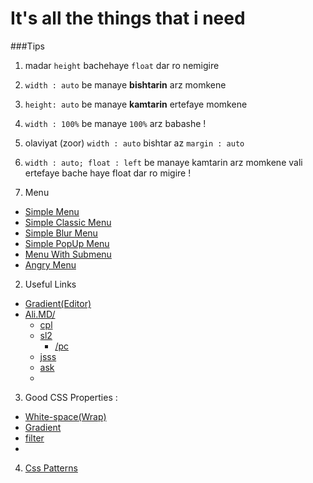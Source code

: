 It's all the things that i need
====

###Tips

1. madar `height` bachehaye `float` dar ro nemigire
2. `width : auto` be manaye <b>bishtarin</b> arz momkene
3. `height: auto` be manaye <b>kamtarin</b> ertefaye momkene
4. `width : 100%` be manaye `100%` arz babashe !
5.  olaviyat (zoor) `width : auto` bishtar az `margin : auto`
6. `width : auto; float : left` be manaye kamtarin arz momkene vali ertefaye bache haye float dar ro migire !


1. Menu
 * [Simple Menu](http://jsbin.com/ivohay/66/quiet)
 * [Simple Classic Menu](http://jsbin.com/elawad/32)
 * [Simple Blur Menu](http://jsbin.com/ivohay/56)
 * [Simple PopUp Menu](http://jsbin.com/odecal/2)
 * [Menu With Submenu](http://jsbin.com/aqafin/6)
 * [Angry Menu](http://jsbin.com/izijih/3/quiet)
 
2. Useful Links
 * [Gradient(Editor)](http://www.colorzilla.com/gradient-editor/)
 * [Ali.MD/](http://Ali.md/)
   * [cpl](http://Ali.md/cpl)
   * [sl2](http://Ali.md/sl2)
     * [/pc](http://Ali.md/sl2/pc)
   * [jsss](http://Ali.md/jsss)
   * [ask](http://Ali.md/ask)
   * 
   
3. Good CSS Properties :
 * [White-space(Wrap)](http://docs.webplatform.org/wiki/css/properties/white-space)
 * [Gradient](https://developer.mozilla.org/en-US/docs/Web/CSS/gradient)
 * [filter](https://developer.mozilla.org/en-US/docs/Web/CSS/filter)
 * 
 
4. [Css Patterns](http://lea.verou.me/css3patterns/)
